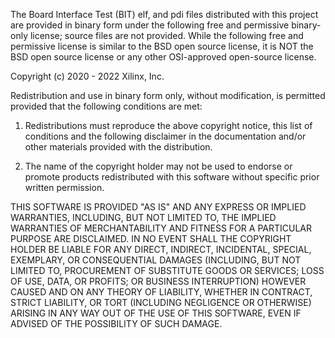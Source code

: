 The Board Interface Test (BIT) elf, and pdi files distributed with this
project are provided in binary form under the following free and permissive
binary-only license; source files are not provided.  While the following free
and permissive license is similar to the BSD open source license, it is NOT
the BSD open source license or any other OSI-approved open-source license.

Copyright (c) 2020 - 2022 Xilinx, Inc.

Redistribution and use in binary form only, without modification, is permitted
provided that the following conditions are met:

1. Redistributions must reproduce the above copyright notice, this list of
conditions and the following disclaimer in the documentation and/or other
materials provided with the distribution.

2. The name of the copyright holder may not be used to endorse or promote
products redistributed with this software without specific prior written
permission.

THIS SOFTWARE IS PROVIDED "AS IS" AND ANY EXPRESS OR IMPLIED WARRANTIES,
INCLUDING, BUT NOT LIMITED TO, THE IMPLIED WARRANTIES OF MERCHANTABILITY
AND FITNESS FOR A PARTICULAR PURPOSE ARE DISCLAIMED. IN NO EVENT SHALL THE
COPYRIGHT HOLDER BE LIABLE FOR ANY DIRECT, INDIRECT, INCIDENTAL, SPECIAL,
EXEMPLARY, OR CONSEQUENTIAL DAMAGES (INCLUDING, BUT NOT LIMITED TO, PROCUREMENT
OF SUBSTITUTE GOODS OR SERVICES; LOSS OF USE, DATA, OR PROFITS; OR BUSINESS
INTERRUPTION) HOWEVER CAUSED AND ON ANY THEORY OF LIABILITY, WHETHER IN
CONTRACT, STRICT LIABILITY, OR TORT (INCLUDING NEGLIGENCE OR OTHERWISE) ARISING
IN ANY WAY OUT OF THE USE OF THIS SOFTWARE, EVEN IF ADVISED OF THE POSSIBILITY
OF SUCH DAMAGE.
